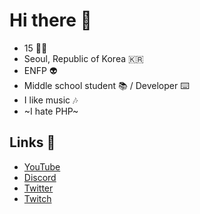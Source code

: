 # Hi there 👋

- 15 👨‍🎓
- Seoul, Republic of Korea 🇰🇷
- ENFP 👽
- Middle school student 📚 / Developer ⌨️
- I like music 🎶
- ~I hate PHP~

## Links 🔗
- [YouTube](https://www.youtube.com/Applekr)
- [Discord](https://discord.gg/j5kDaGGbXG)
- [Twitter](https://twitter.com/Applekr3)
- [Twitch](https://twitch.tv/applekorea_)
